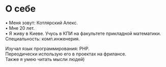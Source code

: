 # О себе

• Меня зовут: Котлярский Алекс.<br>
• Мне 20 лет.<br>
• Я живу в Киеве. Учусь в КПИ на факультете прикладной математики. Специальность: комп.инженерия.<br>

Изучал язык программирования: PHP.<br>
Переодически использую его в проектах на фрилансе.<br>
Также я умею читать мысли людей)
